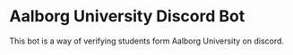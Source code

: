 # Aalborg University Discord Bot

This bot is a way of verifying students form Aalborg University on discord.
